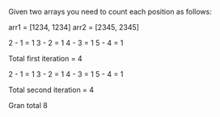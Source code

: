 Given two arrays
you need to count each position as follows:


arr1 = [1234, 1234]
arr2 = [2345, 2345]

2 - 1 = 1
3 - 2 = 1
4 - 3 = 1
5 - 4 = 1

Total first iteration =  4

2 - 1 = 1
3 - 2 = 1
4 - 3 = 1
5 - 4 = 1


Total second iteration = 4


Gran total 8


